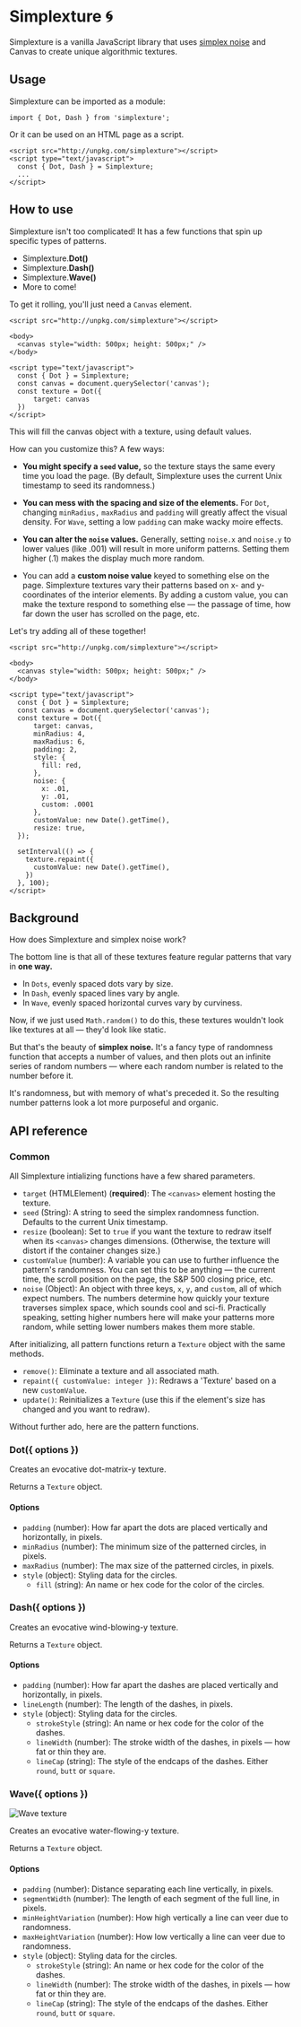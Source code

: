 # Simplexture 🌀

Simplexture is a vanilla JavaScript library that uses [simplex noise](https://en.wikipedia.org/wiki/Simplex_noise) and Canvas to create unique algorithmic textures.

## Usage
Simplexture can be imported as a module:

```
import { Dot, Dash } from 'simplexture';
```

Or it can be used on an HTML page as a script.

```
<script src="http://unpkg.com/simplexture"></script>
<script type="text/javascript">
  const { Dot, Dash } = Simplexture;
  ...
</script>
```

## How to use

Simplexture isn't too complicated! It has a few functions that spin up specific types of patterns.

* Simplexture.**Dot()**
* Simplexture.**Dash()**
* Simplexture.**Wave()**
* More to come!

To get it rolling, you'll just need a `Canvas` element.

```
<script src="http://unpkg.com/simplexture"></script>

<body>
  <canvas style="width: 500px; height: 500px;" />
</body>

<script type="text/javascript">
  const { Dot } = Simplexture;
  const canvas = document.querySelector('canvas');
  const texture = Dot({
      target: canvas
  })
</script>
```

This will fill the canvas object with a texture, using default values.

How can you customize this? A few ways:

* **You might specify a `seed` value,** so the texture stays the same every time you load the page. (By default, Simplexture uses the current Unix timestamp to seed its randomness.)

* **You can mess with the spacing and size of the elements.** For `Dot`, changing `minRadius,` `maxRadius` and `padding` will greatly affect the visual density. For `Wave`, setting a low `padding` can make wacky moire effects.

* **You can alter the `noise` values.** Generally, setting `noise.x` and `noise.y` to lower values (like .001) will result in more uniform patterns. Setting them higher (.1) makes the display much more random.

* You can add a **custom noise value** keyed to something else on the page. Simplexture textures vary their patterns based on x- and y-coordinates of the interior elements. By adding a custom value, you can make the texture respond to something else — the passage of time, how far down the user has scrolled on the page, etc.

Let's try adding all of these together!

```
<script src="http://unpkg.com/simplexture"></script>

<body>
  <canvas style="width: 500px; height: 500px;" />
</body>

<script type="text/javascript">
  const { Dot } = Simplexture;
  const canvas = document.querySelector('canvas');
  const texture = Dot({
      target: canvas,
      minRadius: 4,
      maxRadius: 6,
      padding: 2,
      style: {
        fill: red,
      },
      noise: {
        x: .01,
        y: .01,
        custom: .0001
      },
      customValue: new Date().getTime(),
      resize: true,
  });

  setInterval(() => {
    texture.repaint({
      customValue: new Date().getTime(),
    })
  }, 100);
</script>
```

## Background
How does Simplexture and simplex noise work?

The bottom line is that all of these textures feature regular patterns that vary in **one way.**

* In `Dots`, evenly spaced dots vary by size.
* In `Dash`, evenly spaced lines vary by angle.
* In `Wave`, evenly spaced horizontal curves vary by curviness.

Now, if we just used `Math.random()` to do this, these textures wouldn't look like textures at all — they'd look like static.

But that's the beauty of **simplex noise.** It's a fancy type of randomness function that accepts a number of values, and then plots out an infinite series of random numbers — where each random number is related to the number before it.

It's randomness, but with memory of what's preceded it. So the resulting number patterns look a lot more purposeful and organic.  

## API reference

### Common
All Simplexture intializing functions have a few shared parameters.

* `target` (HTMLElement) (**required**): The `<canvas>` element hosting the texture.
* `seed` (String): A string to seed the simplex randomness function. Defaults to the current Unix timestamp.
* `resize` (boolean): Set to `true` if you want the texture to redraw itself when its `<canvas>` changes dimensions. (Otherwise, the texture will distort if the container changes size.)
* `customValue` (number): A variable you can use to further influence the pattern's randomness. You can set this to be anything — the current time, the scroll position on the page, the S&P 500 closing price, etc.
* `noise` (Object): An object with three keys, `x`, `y`, and `custom`, all of which expect numbers. The numbers determine how quickly your texture traverses simplex space, which sounds cool and sci-fi. Practically speaking, setting higher numbers here will make your patterns more random, while setting lower numbers makes them more stable.

After initializing, all pattern functions return a `Texture` object with the same methods.

* `remove()`: Eliminate a texture and all associated math.
* `repaint({ customValue: integer })`: Redraws a 'Texture' based on a new `customValue`.
* `update()`: Reinitializes a `Texture` (use this if the element's size has changed and you want to redraw).

Without further ado, here are the pattern functions.

### Dot({ options })

Creates an evocative dot-matrix-y texture.

Returns a `Texture` object.

#### Options
* `padding` (number): How far apart the dots are placed vertically and horizontally, in pixels.
* `minRadius` (number): The minimum size of the patterned circles, in pixels.
* `maxRadius` (number): The max size of the patterned circles, in pixels.
* `style` (object): Styling data for the circles.
  * `fill` (string): An name or hex code for the color of the circles.

### Dash({ options })
Creates an evocative wind-blowing-y texture.

Returns a `Texture` object.

#### Options
* `padding` (number): How far apart the dashes are placed vertically and horizontally, in pixels.
* `lineLength` (number): The length of the dashes, in pixels.
* `style` (object): Styling data for the circles.
  * `strokeStyle` (string): An name or hex code for the color of the dashes.
  * `lineWidth` (number): The stroke width of the dashes, in pixels — how fat or thin they are.
  * `lineCap` (string): The style of the endcaps of the dashes. Either `round`, `butt` or `square`.

### Wave({ options })
![Wave texture](https://i.imgur.com/Qcj7lYw.png)

Creates an evocative water-flowing-y texture.

Returns a `Texture` object.

#### Options
* `padding` (number): Distance separating each line vertically, in pixels.
* `segmentWidth` (number): The length of each segment of the full line, in pixels.
* `minHeightVariation` (number): How high vertically a line can veer due to randomness.
* `maxHeightVariation` (number): How low vertically a line can veer due to randomness.
* `style` (object): Styling data for the circles.
  * `strokeStyle` (string): An name or hex code for the color of the dashes.
  * `lineWidth` (number): The stroke width of the dashes, in pixels — how fat or thin they are.
  * `lineCap` (string): The style of the endcaps of the dashes. Either `round`, `butt` or `square`.
